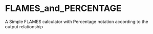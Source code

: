 # FLAMES_and_PERCENTAGE
A Simple FLAMES calculator with Percentage notation according to the output relationship
